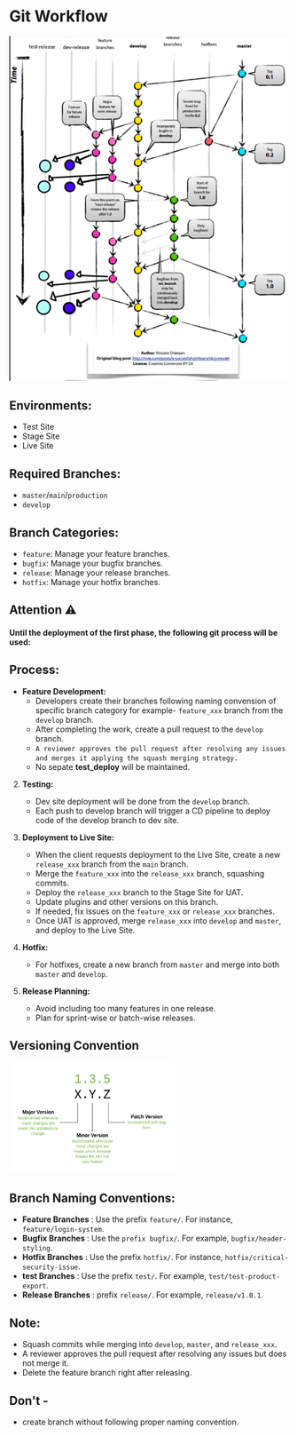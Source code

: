 # Git Workflow
![Workflow Image](media/git-flow.png)
## Environments:

- Test Site
- Stage Site
- Live Site

## Required Branches:

- `master`/`main`/`production`
- `develop`

## Branch Categories:

- `feature`: Manage your feature branches.
- `bugfix`: Manage your bugfix branches.
- `release`: Manage your release branches.
- `hotfix`: Manage your hotfix branches.

## Attention ⚠️

#### Until the deployment of the first phase, the following git process will be used:

## Process:

- **Feature Development:**
    - Developers create their branches following naming convension of specific branch category for example- `feature_xxx` branch from the `develop` branch.
    - After completing the work, create a pull request to the `develop` branch.
    - `A reviewer approves the pull request after resolving any issues and merges it applying the squash merging strategy.`
    - No sepate **test_deploy** will be maintained.


2. **Testing:**
    - Dev site deployment will be done from  the `develop` branch.
    - Each push to develop branch will trigger a CD pipeline
    to deploy code of the develop branch to dev site.

3. **Deployment to Live Site:**
    - When the client requests deployment to the Live Site, create a new `release_xxx` branch from the `main` branch.
    - Merge the `feature_xxx` into the `release_xxx` branch, squashing commits.
    - Deploy the `release_xxx` branch to the Stage Site for UAT.
    - Update plugins and other versions on this branch.
    - If needed, fix issues on the `feature_xxx` or `release_xxx` branches.
    - Once UAT is approved, merge `release_xxx` into `develop` and `master`, and deploy to the Live Site.

4. **Hotfix:**
    - For hotfixes, create a new branch from `master` and merge into both `master` and `develop`.

5. **Release Planning:**
    - Avoid including too many features in one release.
    - Plan for sprint-wise or batch-wise releases.


## Versioning Convention
<img src="media/versioning.png" alt="Workflow Image" width="300" height="200">



## Branch Naming Conventions:

- **Feature Branches** :  Use the prefix `feature/`. For instance, `feature/login-system`.
- **Bugfix Branches** : Use the `prefix bugfix/`. For example, `bugfix/header-styling`.
- **Hotfix Branches** : Use the prefix `hotfix/`. For instance, `hotfix/critical-security-issue`.
- **test Branches** :  Use the prefix `test/`. For example, `test/test-product-export`.
- **Release Branches** : prefix `release/`. For example, `release/v1.0.1`.



**Note:**
-
- Squash commits while merging into `develop`, `master`, and `release_xxx`.
- A reviewer approves the pull request after resolving any issues but does not merge it.
- Delete the feature branch right after releasing. 

**Don't -**
-
-  create branch without following proper naming convention.


